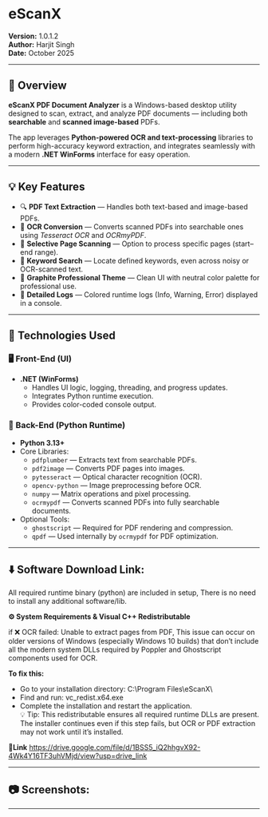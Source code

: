 # eScanX

**Version:** 1.0.1.2  
**Author:** Harjit Singh  
**Date:** October 2025  

---

## 📘 Overview

**eScanX PDF Document Analyzer** is a Windows-based desktop utility designed to scan, extract, and analyze PDF documents — including both **searchable** and **scanned image-based** PDFs.

The app leverages **Python-powered OCR and text-processing** libraries to perform high-accuracy keyword extraction, and integrates seamlessly with a modern **.NET WinForms** interface for easy operation.

---

## 💡 Key Features

- 🔍 **PDF Text Extraction** — Handles both text-based and image-based PDFs.  
- 🧾 **OCR Conversion** — Converts scanned PDFs into searchable ones using *Tesseract OCR* and *OCRmyPDF*.  
- 📄 **Selective Page Scanning** — Option to process specific pages (start–end range).  
- 🧠 **Keyword Search** — Locate defined keywords, even across noisy or OCR-scanned text.  
- 🎨 **Graphite Professional Theme** — Clean UI with neutral color palette for professional use.  
- 🧾 **Detailed Logs** — Colored runtime logs (Info, Warning, Error) displayed in a console.  

---

## 🧩 Technologies Used

  ### 🖥️ Front-End (UI)
  - **.NET (WinForms)**
    - Handles UI logic, logging, threading, and progress updates.
    - Integrates Python runtime execution.
    - Provides color-coded console output.
  
  ### 🐍 Back-End (Python Runtime)
  - **Python 3.13+**
  - Core Libraries:
    - `pdfplumber` — Extracts text from searchable PDFs.
    - `pdf2image` — Converts PDF pages into images.
    - `pytesseract` — Optical character recognition (OCR).
    - `opencv-python` — Image preprocessing before OCR.
    - `numpy` — Matrix operations and pixel processing.
    - `ocrmypdf` — Converts scanned PDFs into fully searchable documents.
  - Optional Tools:
    - `ghostscript` — Required for PDF rendering and compression.
    - `qpdf` — Used internally by `ocrmypdf` for PDF optimization.

---

## ⬇️ Software Download Link:
All required runtime binary (python) are included in setup, There is no need to install any additional software/lib.

**⚙️ System Requirements & Visual C++ Redistributable**

if ❌ OCR failed: Unable to extract pages from PDF, This issue can occur on older versions of Windows (especially Windows 10 builds) that don’t include all the modern system DLLs required by Poppler and Ghostscript components used for OCR.

  **To fix this:**
  -  Go to your installation directory: C:\Program Files\eScanX\
  -  Find and run: vc_redist.x64.exe
  -  Complete the installation and restart the application.  
💡 Tip: This redistributable ensures all required runtime DLLs are present. The installer continues even if this step fails, but OCR or PDF extraction may not work until it’s installed.

**🔗Link**
https://drive.google.com/file/d/1BSS5_iQ2hhgvX92-4Wk4Y16TF3uhVMjd/view?usp=drive_link


---


## 📷 Screenshots:


---

